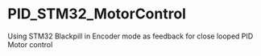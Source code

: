 # PID_STM32_MotorControl
Using STM32 Blackpill in Encoder mode as feedback for close looped PID Motor control
